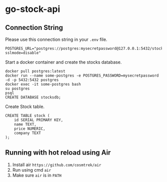 # go-stock-api

## Connection String

Please use this connection string in your `.env` file.
```
POSTGRES_URL="postgres://postgres:mysecretpassword@127.0.0.1:5432/stocksdb?sslmode=disable"
```

Start a docker container and create the stocks database.
```
docker pull postgres:latest
docker run --name some-postgres -e POSTGRES_PASSWORD=mysecretpassword -d -p 5432:5432 postgres
docker exec -it some-postgres bash
su postgres
psql
CREATE DATABASE stocksdb;
```

Create Stock table.
```
CREATE TABLE stock (
    id SERIAL PRIMARY KEY,
    name TEXT,
    price NUMERIC,
    company TEXT
);
```

## Running with hot reload using Air
1. Install air `https://github.com/cosmtrek/air`
2. Run using cmd `air`
3. Make sure `air` is in `PATH`
